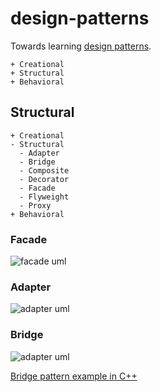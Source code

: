 # design-patterns
Towards learning [design patterns](https://en.wikipedia.org/wiki/Design_Patterns). 

```
+ Creational
+ Structural
+ Behavioral
```

## Structural

```
+ Creational
- Structural
  - Adapter
  - Bridge
  - Composite
  - Decorator
  - Facade
  - Flyweight
  - Proxy
+ Behavioral
```

### Facade
 
![facade uml](https://www.plantuml.com/plantuml/proxy?cache=no&src=https://raw.githubusercontent.com/ghasimi/design-patterns/main/uml/facade.txt)

### Adapter

![adapter uml](https://www.plantuml.com/plantuml/proxy?cache=no&src=https://raw.githubusercontent.com/ghasimi/design-patterns/main/uml/adapter.txt)

### Bridge

![adapter uml](https://www.plantuml.com/plantuml/proxy?cache=no&src=https://raw.githubusercontent.com/ghasimi/design-patterns/main/uml/bridge.txt)

[Bridge pattern example in C++](https://github.com/ghasimi/design-patterns/blob/bridge/cpp/bridge.cpp)
  

